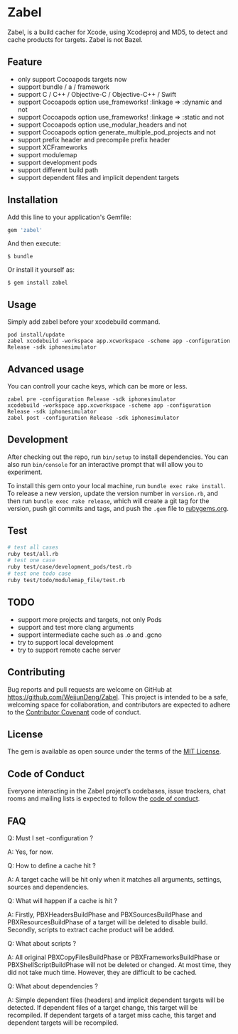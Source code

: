 # Zabel

Zabel, is a build cacher for Xcode, using Xcodeproj and MD5, to detect and cache products for targets. Zabel is not Bazel.

## Feature

- only support Cocoapods targets now
- support bundle / a / framework
- support C / C++ / Objective-C / Objective-C++ / Swift
- support Cocoapods option use_frameworks! :linkage => :dynamic and not
- support Cocoapods option use_frameworks! :linkage => :static and not
- support Cocoapods option use_modular_headers and not
- support Cocoapods option generate_multiple_pod_projects and not
- support prefix header and precompile prefix header
- support XCFrameworks
- support modulemap
- support development pods
- support different build path
- support dependent files and implicit dependent targets

## Installation

Add this line to your application's Gemfile:

```ruby
gem 'zabel'
```

And then execute:

    $ bundle

Or install it yourself as:

    $ gem install zabel

## Usage

Simply add zabel before your xcodebuild command.

```
pod install/update
zabel xcodebuild -workspace app.xcworkspace -scheme app -configuration Release -sdk iphonesimulator
```

## Advanced usage

You can controll your cache keys, which can be more or less.

```
zabel pre -configuration Release -sdk iphonesimulator
xcodebuild -workspace app.xcworkspace -scheme app -configuration Release -sdk iphonesimulator
zabel post -configuration Release -sdk iphonesimulator
```

## Development

After checking out the repo, run `bin/setup` to install dependencies. You can also run `bin/console` for an interactive prompt that will allow you to experiment.

To install this gem onto your local machine, run `bundle exec rake install`. To release a new version, update the version number in `version.rb`, and then run `bundle exec rake release`, which will create a git tag for the version, push git commits and tags, and push the `.gem` file to [rubygems.org](https://rubygems.org).

## Test

```bash
# test all cases
ruby test/all.rb
# test one case
ruby test/case/development_pods/test.rb
# test one todo case
ruby test/todo/modulemap_file/test.rb
```

## TODO

- support more projects and targets, not only Pods
- support and test more clang arguments
- support intermediate cache such as .o and .gcno
- try to support local development
- try to support remote cache server

## Contributing

Bug reports and pull requests are welcome on GitHub at https://github.com/WeijunDeng/Zabel. This project is intended to be a safe, welcoming space for collaboration, and contributors are expected to adhere to the [Contributor Covenant](http://contributor-covenant.org) code of conduct.

## License

The gem is available as open source under the terms of the [MIT License](https://opensource.org/licenses/MIT).

## Code of Conduct

Everyone interacting in the Zabel project’s codebases, issue trackers, chat rooms and mailing lists is expected to follow the [code of conduct](https://github.com/WeijunDeng/Zabel/blob/master/CODE_OF_CONDUCT.md).

## FAQ

Q: Must I set -configuration ?

A: Yes, for now.

Q: How to define a cache hit ?

A: A target cache will be hit only when it matches all arguments, settings, sources and dependencies.

Q: What will happen if a cache is hit ?

A: Firstly, PBXHeadersBuildPhase and PBXSourcesBuildPhase and PBXResourcesBuildPhase of a target will be deleted to disable build. Secondly, scripts to extract cache product will be added.

Q: What about scripts ?

A: All original PBXCopyFilesBuildPhase or PBXFrameworksBuildPhase or PBXShellScriptBuildPhase will not be deleted or changed. At most time, they did not take much time. However, they are difficult to be cached.

Q: What about dependencies ?

A: Simple dependent files (headers) and implicit dependent targets will be detected. If dependent files of a target change, this target will be recompiled. If dependent targets of a target miss cache, this target and dependent targets will be recompiled. 



